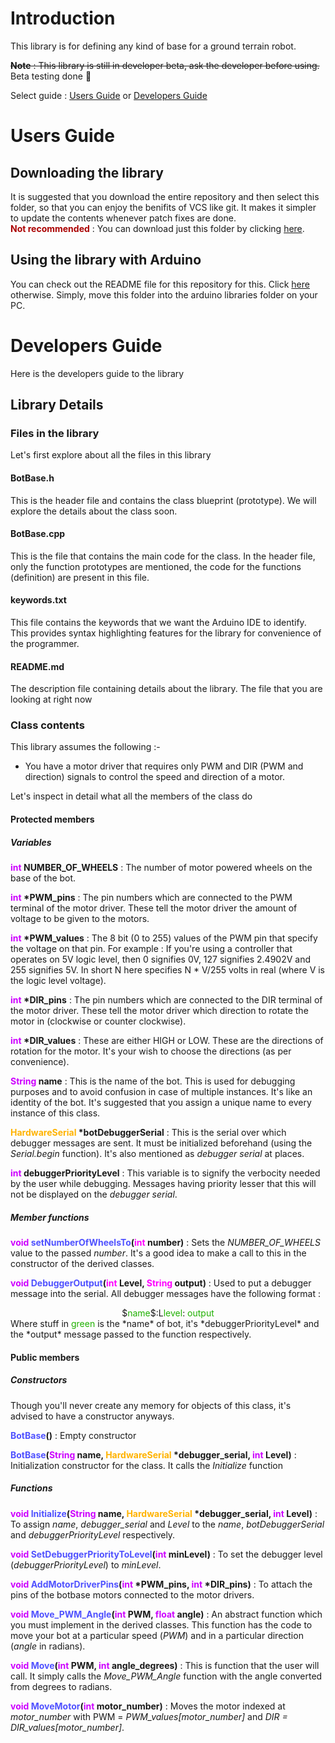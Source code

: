 # Introduction
This library is for defining any kind of base for a ground terrain robot.

~~**Note** : This library is still in developer beta, ask the developer before using.~~ <br>
Beta testing done :tada:

Select guide : [Users Guide](users-guide) or [Developers Guide](developers-guide)

# Users Guide

## Downloading the library
It is suggested that you download the entire repository and then select this folder, so that you can enjoy the benifits of VCS like git. It makes it simpler to update the contents whenever patch fixes are done. <br>
**<font color="#AA0000">Not recommended</font>** : You can download just this folder by clicking [here](https://minhaskamal.github.io/DownGit/#/home?url=https://github.com/RoboManipal-9-0/Libraries/tree/Branch-AvneeshMishra/BotBase).

## Using the library with Arduino
You can check out the README file for this repository for this. Click [here](../README.md) otherwise.
Simply, move this folder into the arduino libraries folder on your PC.

# Developers Guide
Here is the developers guide to the library

## Library Details

### Files in the library
Let's first explore about all the files in this library

#### BotBase.h
This is the header file and contains the class blueprint (prototype). We will explore the details about the class soon.

#### BotBase.cpp
This is the file that contains the main code for the class. In the header file, only the function prototypes are mentioned, the code for the functions (definition) are present in this file.

#### keywords.txt
This file contains the keywords that we want the Arduino IDE to identify. This provides syntax highlighting features for the library for convenience of the programmer.

#### README.md
The description file containing details about the library. The file that you are looking at right now

### Class contents
This library assumes the following :-
- You have a motor driver that requires only PWM and DIR (PWM and direction) signals to control the speed and direction of a motor.

Let's inspect in detail what all the members of the class do

#### Protected members
##### Variables

**<font color="#CD00FF">int</font> NUMBER_OF_WHEELS** : The number of motor powered wheels on the base of the bot.

**<font color="#CD00FF">int</font> \*PWM_pins** : The pin numbers which are connected to the PWM terminal of the motor driver. These tell the motor driver the amount of voltage to be given to the motors.

**<font color="#CD00FF">int</font> \*PWM_values** : The 8 bit (0 to 255) values of the PWM pin that specify the voltage on that pin. For example : If you're using a controller that operates on 5V logic level, then 0 signifies 0V, 127 signifies 2.4902V and 255 signifies 5V. In short N here specifies N * V/255 volts in real (where V is the logic level voltage).

**<font color="#CD00FF">int</font> \*DIR_pins** : The pin numbers which are connected to the DIR terminal of the motor driver. These tell the motor driver which direction to rotate the motor in (clockwise or counter clockwise).

**<font color="#CD00FF">int</font> \*DIR_values** : These are either HIGH or LOW. These are the directions of rotation for the motor. It's your wish to choose the directions (as per convenience).

**<font color="#CD00FF">String</font> name** : This is the name of the bot. This is used for debugging purposes and to avoid confusion in case of multiple instances. It's like an identity of the bot. It's suggested that you assign a unique name to every instance of this class.

**<font color="#FFB300">HardwareSerial</font> \*botDebuggerSerial** : This is the serial over which debugger messages are sent. It must be initialized beforehand (using the _Serial.begin_ function). It's also mentioned as _debugger serial_ at places.

**<font color="#CD00FF">int</font> debuggerPriorityLevel** : This variable is to signify the verbocity needed by the user while debugging. Messages having priority lesser that this will not be displayed on the _debugger serial_.

##### Member functions
**<font color="#CD00FF">void</font> <font color="#5052FF">setNumberOfWheelsTo</font>(<font color="#FF00FF">int</font> number)** : Sets the *NUMBER_OF_WHEELS* value to the passed *number*. It's a good idea to make a call to this in the constructor of the derived classes.

**<font color="#CD00FF">void</font> <font color="#5052FF">DebuggerOutput</font>(<font color="#FF00FF">int</font> Level, <font color="#FF00FF">String</font> output)** : Used to put a debugger message into the serial. All debugger messages have the following format :
<center>
$<font color="1FB000">name</font>$:L<font color="1FB000">level</font>: <font color="1FB000">output</font>
</center>
Where stuff in <font color="1FB000">green</font> is the *name* of bot, it's *debuggerPriorityLevel* and the *output* message passed to the function respectively.

#### Public members
##### Constructors
Though you'll never create any memory for objects of this class, it's advised to have a constructor anyways.

**<font color="#5052FF">BotBase</font>()** : Empty constructor

**<font color="#5052FF">BotBase</font>(<font color="#CD00FF">String</font> name, <font color="#FFB300">HardwareSerial</font> \*debugger_serial, <font color="#CD00FF">int</font> Level)** : Initialization constructor for the class. It calls the *Initialize* function

##### Functions
**<font color="#CD00FF">void</font> <font color="#5052FF">Initialize</font>(<font color="#CD00FF">String</font> name, <font color="#FFB300">HardwareSerial</font> \*debugger_serial, <font color="#CD00FF">int</font> Level)** : To assign *name*, *debugger_serial* and *Level* to the *name*, *botDebuggerSerial* and *debuggerPriorityLevel* respectively.

**<font color="#CD00FF">void</font> <font color="#5052FF">SetDebuggerPriorityToLevel</font>(<font color="#CD00FF">int</font> minLevel)** : To set the debugger level (*debuggerPriorityLevel*) to *minLevel*.

**<font color="#CD00FF">void</font> <font color="#5052FF">AddMotorDriverPins</font>(<font color="#CD00FF">int</font> \*PWM_pins, <font color="#CD00FF">int</font> \*DIR_pins)** : To attach the pins of the botbase motors connected to the motor drivers.

**<font color="#CD00FF">void</font> <font color="#5052FF">Move_PWM_Angle</font>(<font color="#CD00FF">int</font> PWM, <font color="#CD00FF">float</font> angle)** : An abstract function which you must implement in the derived classes. This function has the code to move your bot at a particular speed (*PWM*) and in a particular direction (*angle* in radians).

**<font color="#CD00FF">void</font> <font color="#5052FF">Move</font>(<font color="#CD00FF">int</font> PWM, <font color="#CD00FF">int</font> angle_degrees)** : This is function that the user will call. It simply calls the *Move_PWM_Angle* function with the angle converted from degrees to radians.

**<font color="#CD00FF">void</font> <font color="#5052FF">MoveMotor</font>(<font color="#CD00FF">int</font> motor_number)** : Moves the motor indexed at *motor_number* with PWM = _PWM_values[motor_number]_ and _DIR = DIR_values[motor_number]_.
